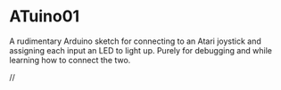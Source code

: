 # ATuino01
A rudimentary Arduino sketch for connecting to an Atari joystick and assigning each input an LED to light up. Purely for debugging and while learning how to connect the two.

//
